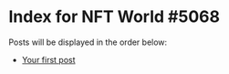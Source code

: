 # Index for NFT World #5068
Posts will be displayed in the order below:

- [Your first post](./001-first.md)

